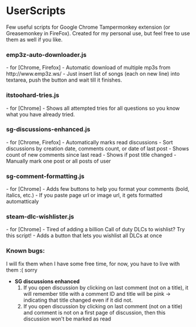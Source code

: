 # UserScripts
Few useful scripts for Google Chrome Tampermonkey extension (or Greasemonkey in FireFox). Created for my personal use, but feel free to use them as well if you like.

<h3>emp3z-auto-downloader.js</h3>
- for [Chrome, Firefox]
- Automatic download of multiple mp3s from http://www.emp3z.ws/
- Just insert list of songs (each on new line) into textarea, push the button and wait till it finishes.

<h3>itstoohard-tries.js</h3>
- for [Chrome]
- Shows all attempted tries for all questions so you know what you have already tried.

<h3>sg-discussions-enhanced.js</h3>
- for [Chrome, Firefox]
- Automatically marks read discussions
- Sort discussions by creation date, comments count, or date of last post
- Shows count of new comments since last read
- Shows if post title changed
- Manually mark one post or all posts of user

<h3>sg-comment-formatting.js</h3>
- for [Chrome]
- Adds few buttons to help you format your comments (bold, italics, etc.)
- If you paste page url or image url, it gets formatted automatticaly

<h3>steam-dlc-wishlister.js</h3>
- for [Chrome]
- Tired of adding a billion Call of duty DLCs to wishlist? Try this script!
- Adds a button that lets you wishlist all DLCs at once

<h3>Known bugs:</h3>
<span>I will fix them when I have some free time, for now, you have to live with them :( sorry</span>
<ul>
<li>
<b>SG discussions enhanced</b>
<ol>
<li>If you open discussion by clicking on last comment (not on a title), it will remember title with a comment ID and title will be pink -> indicating that title changed even if it did not.
</li>
<li>If you open discussion by clicking on last comment (not on a title) and comment is not on a first page of discussion, then this discussion won't be marked as read
</li>
</ol>
</li>
</ul>

